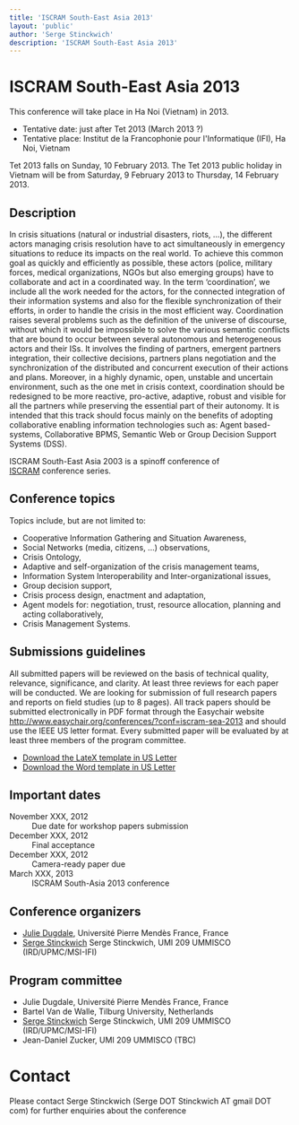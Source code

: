 ```yaml
---
title: 'ISCRAM South-East Asia 2013'
layout: 'public'
author: 'Serge Stinckwich'
description: 'ISCRAM South-East Asia 2013'
---
```

# ISCRAM South-East Asia 2013

This conference will take place in Ha Noi (Vietnam) in 2013.

 * Tentative date: just after Tet 2013 (March 2013 ?)
 * Tentative place: Institut de la Francophonie pour l'Informatique (IFI), Ha Noi, Vietnam

Tet 2013 falls on Sunday, 10 February 2013. The Tet 2013 public holiday in Vietnam will be from Saturday, 9 February 2013 to Thursday, 14 February 2013.

## Description

In crisis situations (natural or industrial disasters, riots, ...), the different actors managing crisis resolution have to act simultaneously in emergency situations to reduce its impacts on the real world. To achieve this common goal as quickly and efficiently as possible, these actors (police, military forces, medical organizations, NGOs but also emerging groups) have to collaborate and act in a coordinated way. In the term ‘coordination’, we include all the work needed for the actors, for the connected integration of their information systems and also for the flexible synchronization of their efforts, in order to handle the crisis in the most efficient way.
Coordination raises several problems such as the definition of the universe of discourse, without which it would be impossible to solve the various semantic conflicts that are bound to occur between several autonomous and heterogeneous actors and their ISs. It involves the finding of partners, emergent partners integration, their collective decisions, partners plans negotiation and the synchronization of the distributed and concurrent execution of their actions and plans.
Moreover, in a highly dynamic, open, unstable and uncertain environment, such as the one met in crisis context, coordination should be redesigned to be more reactive, pro-active, adaptive, robust and visible for all the partners while preserving the essential part of their autonomy. It is intended that this track should focus mainly on the benefits of adopting collaborative enabling information technologies such as: Agent based-systems, Collaborative BPMS, Semantic Web or Group Decision Support Systems (DSS).

ISCRAM South-East Asia 2003 is a spinoff conference of [ISCRAM](http://www.iscram.org/) conference series.

## Conference topics
Topics include, but are not limited to:

 * Cooperative Information Gathering and Situation Awareness,
 * Social Networks (media, citizens, ...) observations,
 * Crisis Ontology,
 * Adaptive and self-organization of the crisis management teams,
 * Information System Interoperability and Inter-organizational issues,
 * Group decision support,
 * Crisis process design, enactment and adaptation,
 * Agent models for: negotiation, trust, resource allocation, planning and acting collaboratively,
 * Crisis Management Systems.

## Submissions guidelines
All submitted papers will be reviewed on the basis of technical quality, relevance, significance, and clarity. At least three reviews for each paper will be conducted. We are looking for submission of full research papers and reports on field studies (up to 8 pages). All track papers should be submitted electronically in PDF format through the Easychair website http://www.easychair.org/conferences/?conf=iscram-sea-2013 and should use the IEEE US letter format. Every submitted paper will be evaluated by at least three members of the program committee.

 * [Download the LateX template in US Letter](http://ras.papercept.net/conferences/support/files/ieeeconf.zip)
 * [Download the Word template in US Letter](http://ras.papercept.net/conferences/support/files/ieeeconf_letter.dot)

## Important dates
<dl class="dl-horizontal">
<dt><span class="label label-important">November XXX, 2012</span></dt><dd>Due date for workshop papers submission</dd>
<dt>December XXX, 2012</dt><dd>Final acceptance</dd>
<dt>December XXX, 2012</dt><dd>Camera-ready paper due</dd>
<dt>March XXX, 2013</dt><dd>ISCRAM South-Asia 2013 conference</dd>
</dl>


## Conference organizers
 * [Julie Dugdale](http://membres-liglab.imag.fr/dugdale/), Université Pierre Mendès France, France
 * [Serge Stinckwich](http://doesnotunderstand.org/) Serge Stinckwich, UMI 209 UMMISCO (IRD/UPMC/MSI-IFI)

## Program committee
 * Julie Dugdale, Université Pierre Mendès France, France
 * Bartel Van de Walle, Tilburg University, Netherlands
 * [Serge Stinckwich](http://doesnotunderstand.org/) Serge Stinckwich, UMI 209 UMMISCO (IRD/UPMC/MSI-IFI)
 * Jean-Daniel Zucker, UMI 209 UMMISCO (TBC)

# Contact
Please contact Serge Stinckwich (Serge DOT Stinckwich AT gmail DOT com) for further enquiries about the conference